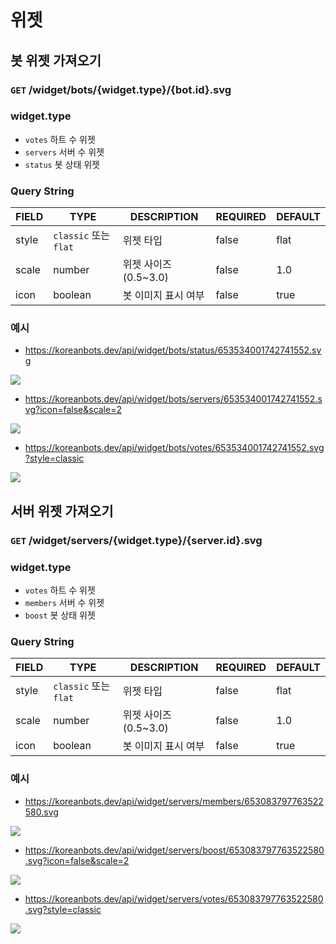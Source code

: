 # 위젯

## 봇 위젯 가져오기

### `GET` /widget/bots/{widget.type}/{bot.id}.svg

### widget.type
- `votes` 하트 수 위젯
- `servers` 서버 수 위젯
- `status` 봇 상태 위젯

### Query String

| FIELD | TYPE | DESCRIPTION | REQUIRED | DEFAULT |
|-------|------|-------------|----------|---------|
| style | `classic` 또는 `flat` | 위젯 타입 | false | flat |
| scale | number | 위젯 사이즈 (0.5~3.0) | false | 1.0 |
| icon | boolean | 봇 이미지 표시 여부 | false | true |

### 예시

<!-- v2 릴리즈시에 표시 URL 변경 -->

- https://koreanbots.dev/api/widget/bots/status/653534001742741552.svg

![](https://koreanbots.dev/api/widget/bots/status/653534001742741552.svg)

- https://koreanbots.dev/api/widget/bots/servers/653534001742741552.svg?icon=false&scale=2

![](https://koreanbots.dev/api/widget/bots/servers/653534001742741552.svg?icon=false&scale=2)

- https://koreanbots.dev/api/widget/bots/votes/653534001742741552.svg?style=classic

![](https://koreanbots.dev/api/widget/bots/votes/653534001742741552.svg?style=classic)


## 서버 위젯 가져오기


### `GET` /widget/servers/{widget.type}/{server.id}.svg

### widget.type
- `votes` 하트 수 위젯
- `members` 서버 수 위젯
- `boost` 봇 상태 위젯

### Query String

| FIELD | TYPE | DESCRIPTION | REQUIRED | DEFAULT |
|-------|------|-------------|----------|---------|
| style | `classic` 또는 `flat` | 위젯 타입 | false | flat |
| scale | number | 위젯 사이즈 (0.5~3.0) | false | 1.0 |
| icon | boolean | 봇 이미지 표시 여부 | false | true |

### 예시

- https://koreanbots.dev/api/widget/servers/members/653083797763522580.svg

![](https://koreanbots.dev/api/widget/servers/members/653083797763522580.svg)

- https://koreanbots.dev/api/widget/servers/boost/653083797763522580.svg?icon=false&scale=2

![](https://koreanbots.dev/api/widget/servers/boost/653083797763522580.svg?icon=false&scale=2)

- https://koreanbots.dev/api/widget/servers/votes/653083797763522580.svg?style=classic

![](https://koreanbots.dev/api/widget/servers/votes/653083797763522580.svg?style=classic)
